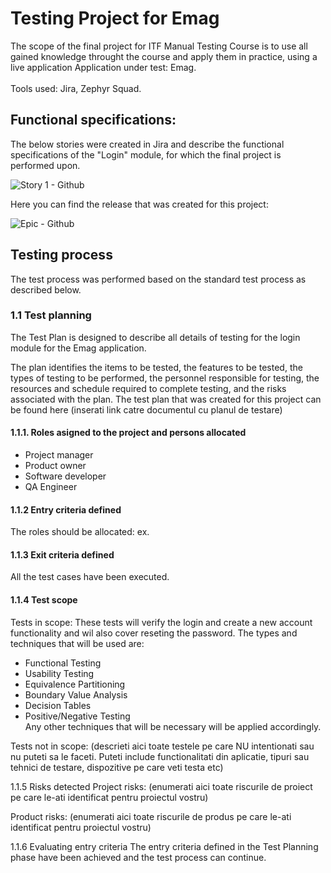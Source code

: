 # Testing Project for Emag

The scope of the final project for ITF Manual Testing Course is to use all gained knowledge throught the course and apply them in practice, using a live application
Application under test: Emag. <br> <br>
Tools used: Jira, Zephyr Squad. 

## Functional specifications:
The below stories were created in Jira and describe the functional specifications of the "Login" module, for which the final project is performed upon. 

![Story 1 - Github](https://github.com/OGeorgeDan/Manual_Testing_Jira/assets/149089987/592ddba8-0603-4b68-a4c8-a1659be6cd18)

Here you can find the release that was created for this project:

![Epic - Github](https://github.com/OGeorgeDan/Manual_Testing_Jira/assets/149089987/f683afd6-178b-4302-8490-d07dcdbe42bd)

## Testing process
The test process was performed based on the standard test process as described below.

### 1.1 Test planning <br>
The Test Plan is designed to describe all details of testing for the login module for the Emag application.

The plan identifies the items to be tested, the features to be tested, the types of testing to be performed, the personnel responsible for testing, the resources and schedule required to complete testing, and the risks associated with the plan. The test plan that was created for this project can be found here (inserati link catre documentul cu planul de testare)

#### 1.1.1. Roles asigned to the project and persons allocated

+ Project manager
+ Product owner
+ Software developer
+ QA Engineer

#### 1.1.2 Entry criteria defined
The roles should be allocated:    ex.

#### 1.1.3 Exit criteria defined
All the test cases have been executed. 

#### 1.1.4 Test scope
Tests in scope:
These tests will verify the login and create a new account functionality and wil also cover reseting the password. 
The types and techniques that will be used are:
+ Functional Testing
+ Usability Testing
+ Equivalence Partitioning
+ Boundary Value Analysis
+ Decision Tables
+ Positive/Negative Testing <br>
Any other techniques that will be necessary will be applied accordingly. 

Tests not in scope:
(descrieti aici toate testele pe care NU intentionati sau nu puteti sa le faceti. Puteti include functionalitati din aplicatie, tipuri sau tehnici de testare, dispozitive pe care veti testa etc)

1.1.5 Risks detected
Project risks:
(enumerati aici toate riscurile de proiect pe care le-ati identificat pentru proiectul vostru)

Product risks:
(enumerati aici toate riscurile de produs pe care le-ati identificat pentru proiectul vostru)

1.1.6 Evaluating entry criteria
The entry criteria defined in the Test Planning phase have been achieved and the test process can continue.
